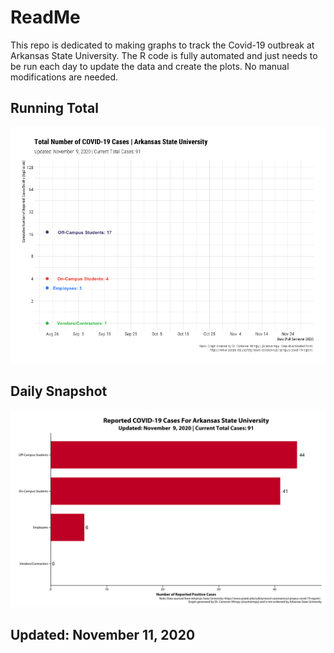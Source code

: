 # ReadMe

This repo is dedicated to making graphs to track the Covid-19 outbreak at Arkansas State University. The R code is fully automated and just needs to be run each day to update the data and create the plots. No manual modifications are needed.

## Running Total

![](images/astate-cum.gif)

## Daily Snapshot

![](images/bar.png)

## Updated: November 11, 2020